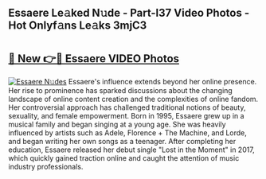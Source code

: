## Essaere Le𝚊ked N𝚞de - Part-l37 Video Photos - Hot Onlyf𝚊ns Le𝚊ks 3mjC3

# <h2><a href="http://ac4130.deff.icu/?id=Essaere">🔗 New 👉🔴 Essaere VIDEO Photos</a></h2>

[![Essaere N𝚞des](https://i.imgur.com/rIISA9y.gif)](http://ac4130.deff.icu/?id=Essaere)
Essaere's influence extends beyond her online presence. Her rise to prominence has sparked discussions about the changing landscape of online content creation and the complexities of online fandom. Her controversial approach has challenged traditional notions of beauty, sexuality, and female empowerment. Born in 1995, Essaere grew up in a musical family and began singing at a young age. She was heavily influenced by artists such as Adele, Florence + The Machine, and Lorde, and began writing her own songs as a teenager. After completing her education, Essaere released her debut single "Lost in the Moment" in 2017, which quickly gained traction online and caught the attention of music industry professionals.
